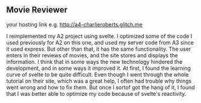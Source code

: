 ## Movie Reviewer

your hosting link e.g. http://a4-charlieroberts.glitch.me

I reimplemented my A2 project using svelte. I optimized some of the code I used previously for A2 on this one, and used
my server code from A3 since it used express. But other than that, it has the same functionality. The user enters in
their reviews of movies, and the site stores and displays the information. I think that in some ways the new technology
hindered the development, and in some ways it improved it. At first, I found the learning curve of svelte to be quite
difficult. Even though I went through the whole tutorial on their site, which was a great help, I often had trouble 
why things went wrong and how to fix them. But once I sortof got the hang of it, I found that I was better able to optimize my code because of svelte's reactivity. 

